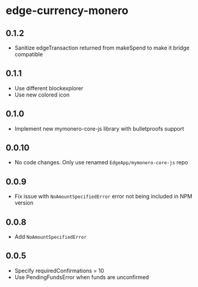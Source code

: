 # edge-currency-monero

## 0.1.2

* Sanitize edgeTransaction returned from makeSpend to make it bridge compatible

## 0.1.1

* Use different blockexplorer
* Use new colored icon

## 0.1.0

* Implement new mymonero-core-js library with bulletproofs support

## 0.0.10

* No code changes. Only use renamed `EdgeApp/mymonero-core-js` repo

## 0.0.9

* Fix issue with `NoAmountSpecifiedError` error not being included in NPM version

## 0.0.8

* Add `NoAmountSpecifiedError`

## 0.0.5

* Specify requiredConfirmations = 10
* Use PendingFundsError when funds are unconfirmed
